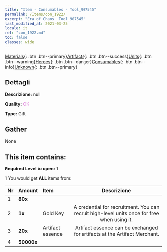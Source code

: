 ```yaml
---
title: "Item - Consumables - Tool_907545"
permalink: /Items/con_1922/
excerpt: "Era of Chaos  Tool_907545"
last_modified_at: 2021-03-25
locale: it
ref: "con_1922.md"
toc: false
classes: wide
---
```

 [Materials](/it/Items/){: .btn .btn--primary}[Artifacts](/it/Items/Artifacts/){: .btn .btn--success}[Units](/it/Items/Units/){: .btn .btn--warning}[Heroes](/it/Items/Heroes/){: .btn .btn--danger}[Consumables](/it/Items/Consumables/){: .btn .btn--info}[Unknown](/it/Items/Unknown/){: .btn .btn--primary}

## Dettagli
 **Descrizione:** null

 **Quality:** <span style="color: #DA70D6">OK</span>

 **Type:** Gift

## Gather

  None

## This item contains:

 **Required Level to open:** 1

 1 You would get **ALL** items  from:

  | Nr | Amount |     Item    | Descrizione |
  |:---|:-------|:------------|:-----------:|
  | 1 |  **80x** | <i class="fas fa-gem"/> |  | 
  | 2 |  **1x** | Gold Key | A credential for recruitment. You can recruit high-level units once for free when using it.  | 
  | 3 |  **20x** | Artifact essence | Artifact essence can be exchanged for artifacts at the Artifact Merchant.  | 
  | 4 |  **50000x** | <i class="fas fa-coins"/> |  | 
